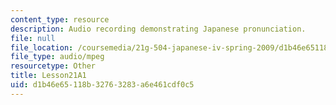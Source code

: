 ```yaml
---
content_type: resource
description: Audio recording demonstrating Japanese pronunciation.
file: null
file_location: /coursemedia/21g-504-japanese-iv-spring-2009/d1b46e65118b32763283a6e461cdf0c5_Lesson21A1.mp3
file_type: audio/mpeg
resourcetype: Other
title: Lesson21A1
uid: d1b46e65-118b-3276-3283-a6e461cdf0c5
---
```


